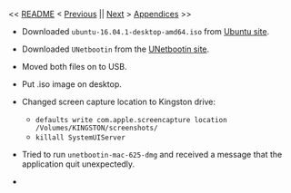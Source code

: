 << [README](https://github.com/vmsmith/mac2linux/blob/master/README.md) < [Previous](https://github.com/vmsmith/mac2linux/blob/master/Machine_Preparations.md) || [Next]() > [Appendices]() >> 


* Downloaded `ubuntu-16.04.1-desktop-amd64.iso` from [Ubuntu site](https://www.ubuntu.com/download/desktop).

* Downloaded `UNetbootin` from the [UNetbootin site](http://unetbootin.github.io/).

* Moved both files on to USB.

* Put .iso image on desktop.

* Changed screen capture location to Kingston drive:
  * `defaults write com.apple.screencapture location /Volumes/KINGSTON/screenshots/`
  * `killall SystemUIServer`

* Tried to run `unetbootin-mac-625-dmg` and received a message that the application quit unexpectedly.

* 
